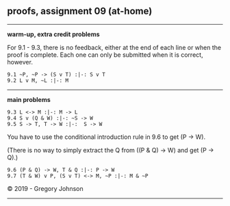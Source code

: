 ## proofs, assignment 09 (at-home)

---

**warm-up, extra credit problems**

For 9.1 - 9.3, there is no feedback, either at the end of each line or when the proof is complete. Each one can only be submitted when it is correct, however. 

~~~{.ProofChecker .JohnsonSL options="fonts tabindent render resize" guides="fitch" feedback="none" points="1" late-credit="1"}
9.1 ~P, ~P -> (S v T) :|-: S v T
9.2 L v M, ~L :|-: M 
~~~

---

**main problems**

~~~{.ProofChecker .JohnsonSL options="fonts tabindent render resize" guides="fitch" points="20" late-credit="16"}
9.3 L <-> M :|-: M -> L
9.4 S v (Q & W) :|-: ~S -> W
9.5 S -> T, T -> W :|-:  S -> W
~~~

You have to use the conditional introduction rule in 9.6 to get (P &rarr; W). 

(There is no way to simply extract the Q from ((P & Q) &rarr; W) and get (P &rarr; Q).)

~~~{.ProofChecker .JohnsonSL options="fonts tabindent render resize" guides="fitch" points="20" late-credit="16"}
9.6 (P & Q) -> W, T & Q :|-: P -> W
9.7 (T & W) v P, (S v T) <-> M, ~P :|-: M & ~P
~~~

<p>&copy; 2019 - <script>document.write(new Date().getFullYear())</script> Gregory Johnson</p>

---